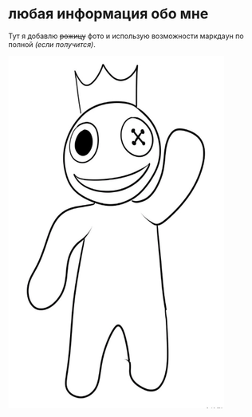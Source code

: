 # любая информация обо мне 
Тут я добавлю ~~рожицу~~ фото и использую возможности маркдаyн по полной *(если получится)*.


![Вот и фото!](photo.png)